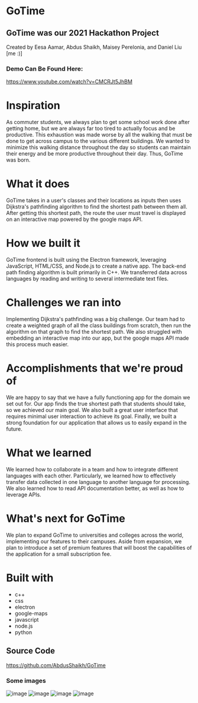 # GoTime


## GoTime was our 2021 Hackathon Project  
Created by Eesa Aamar, Abdus Shaikh, Maisey Perelonia, and Daniel Liu [me :)]

### Demo Can Be Found Here:
https://www.youtube.com/watch?v=CMCRJt5JhBM


# Inspiration
As commuter students, we always plan to get some school work done after getting home, but we are always far too tired to actually focus and be productive. This exhaustion was made worse by all the walking that must be done to get across campus to the various different buildings. We wanted to minimize this walking distance throughout the day so students can maintain their energy and be more productive throughout their day. Thus, GoTime was born.

# What it does
GoTime takes in a user's classes and their locations as inputs then uses Dijkstra's pathfinding algorithm to find the shortest path between them all. After getting this shortest path, the route the user must travel is displayed on an interactive map powered by the google maps API.

# How we built it
GoTime frontend is built using the Electron framework, leveraging JavaScript, HTML/CSS, and Node.js to create a native app. The back-end path finding algorithm is built primarily in C++. We transferred data across languages by reading and writing to several intermediate text files.

# Challenges we ran into
Implementing Dijkstra's pathfinding was a big challenge. Our team had to create a weighted graph of all the class buildings from scratch, then run the algorithm on that graph to find the shortest path. We also struggled with embedding an interactive map into our app, but the google maps API made this process much easier.

# Accomplishments that we're proud of
We are happy to say that we have a fully functioning app for the domain we set out for. Our app finds the true shortest path that students should take, so we achieved our main goal. We also built a great user interface that requires minimal user interaction to achieve its goal. Finally, we built a strong foundation for our application that allows us to easily expand in the future.

# What we learned
We learned how to collaborate in a team and how to integrate different languages with each other. Particularly, we learned how to effectively transfer data collected in one language to another language for processing. We also learned how to read API documentation better, as well as how to leverage APIs.

# What's next for GoTime
We plan to expand GoTime to universities and colleges across the world, implementing our features to their campuses. Aside from expansion, we plan to introduce a set of premium features that will boost the capabilities of the application for a small subscription fee.

# Built with
* c++
* css
* electron
* google-maps
* javascript
* node.js
* python

## Source Code
https://github.com/AbdusShaikh/GoTime

### Some images
![image](https://user-images.githubusercontent.com/70533174/192608951-4380232d-c9b8-479d-bd7a-5088f087770b.png)
![image](https://user-images.githubusercontent.com/70533174/192609007-aa51b320-c411-46d8-b669-506389684e93.png)
![image](https://user-images.githubusercontent.com/70533174/192609042-b9499452-7dce-47bb-b6ae-07bb12412f7b.png)
![image](https://user-images.githubusercontent.com/70533174/192608972-a37f464e-13ef-49fd-9624-79c7f332d3b7.png)
